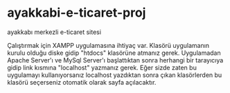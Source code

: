 # ayakkabi-e-ticaret-proj
 ayakkabı merkezli e-ticaret sitesi

 Çalıştırmak için XAMPP uygulamasına ihtiyaç var. Klasörü uygulamanın kurulu olduğu diske gidip  "htdocs" klasörüne atmanız gerek. Uygulamadan Apache Server'ı ve MySql Server'ı başlattıktan sonra herhangi bir tarayıcıya gidip link kısmına "localhost" yazmanız gerek. Eğer sizde zaten bu uygulamayı kullanıyorsanız localhost yazdıktan sonra çıkan klasörlerden bu klasörü seçerseniz otomatik olarak sayfa açılacaktır.

